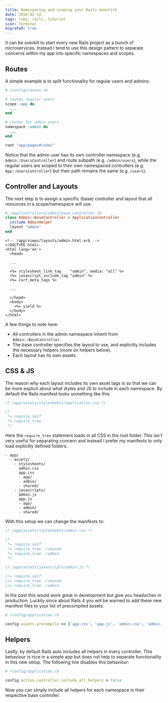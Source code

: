 ```yaml
---
title: Namespacing and scoping your Rails monolith
date: 2016-02-14
tags: ruby, rails, tutorial
icon: Terminal
migrated: true
---
```


It can be overkill to start every new Rails project as a bunch of microservices. Instead I tend to use this design pattern to separate concerns within my app into specific namespaces and scopes.

## Routes

A simple example is to split functionality for regular users and admins:

~~~ruby
# /config/routes.rb

# routes regular users
scope :app do
  ...
end

# routes for admin users
namespace :admin do
  ...
end

root "app/pages#index"
~~~



Notice that the admin user has its own controller namespace (e.g. `Admin::UsersController`) and route subpath (e.g. `/admin/users`), while the regular users are scoped to their own namespaced controllers (e.g. `App::UsersController`) but their path remains the same (e.g. `/users`).

## Controller and Layouts

The next step is to assign a specific (base) controller and layout that all resources in a scope/namespace will use.

~~~ruby
# /app/controllers/admin/base_controller.rb
class Admin::BaseController < ApplicationController
  include AdminHelper
  layout "admin"
end
~~~

~~~erb
<!-- /app/views/layouts/admin.html.erb -->
<!DOCTYPE html>
<html lang='en'>
  <head>

  ...

  <%= stylesheet_link_tag    "admin", media: "all" %>
  <%= javascript_include_tag "admin" %>
  <%= csrf_meta_tags %>

  ...

  </head>
  <body>
    <%= yield %>
  </body>
</html>
~~~

A few things to note here:

- All controllers in the admin namespace inherit from `Admin::BaseController`.
- The base controller specifies the layout to use, and explicitly includes the necessary helpers (more on helpers below).
- Each layout has its own assets.

## CSS & JS

The reason why each layout includes its own asset tags is so that we can be more explicit about what styles and JS to include in each namespace. By default the Rails manifest looks something like this:

~~~css
/* /app/assets/stylesheets/application.css */

/*
 *= require_self
 *= require_tree .
 */
~~~

Here the `require_tree` statement loads in all CSS in the root folder. This isn't very useful for separating concern and instead I prefer my manifests to only load explicitly defined folders:

~~~
- app/
  - assets/
    - stylesheets/
      admin.css
      app.css
      - app/
      - admin/
      - shared/
    - javascripts/
      admin.js
      app.js
      - app/
      - admin/
      - shared/
~~~

With this setup we can change the manifests to:

~~~css
/* /app/assets/stylesheets/admin.css */

/*
 *= require_self
 *= require_tree ./shared
 *= require_tree ./admin
 */
~~~

~~~js
// /app/assets/javascripts/admin.js */

//= require_self
//= require_tree ./shared
//= require_tree ./admin
~~~

In the past this would work great in development but give you headaches in production. Luckily since about Rails 4 you will be warned to add these new manifest files to your list of precompiled assets:

~~~ruby
# /config/application.rb

config.assets.precompile += ['app.css', 'app.js', 'admin.css', 'admin.js']
~~~

## Helpers

Lastly, by default Rails auto includes all helpers in every controller. This behaviour is nice in a simple app but does not help to separate functionality in this new setup. The following line disables this behaviour:

~~~ruby
# /config/application.rb

config.action_controller.include_all_helpers = false
~~~

Now you can simply include all helpers for each namespace in their respective base controller.
